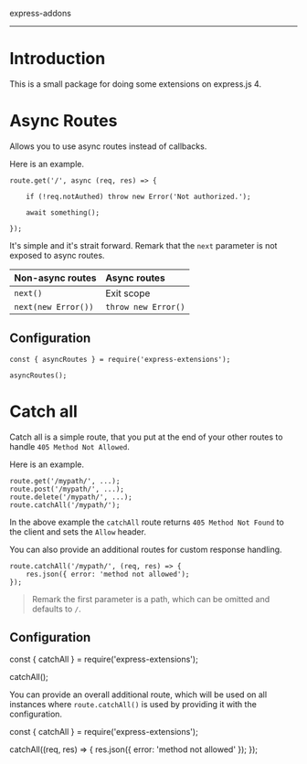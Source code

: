 express-addons

----

# Introduction

This is a small package for doing some extensions on express.js 4.

# Async Routes

Allows you to use async routes instead of callbacks.

Here is an example.

    route.get('/', async (req, res) => {
        
        if (!req.notAuthed) throw new Error('Not authorized.');
        
        await something();
        
    });

It's simple and it's strait forward. Remark that the `next` parameter is not exposed to async routes.

| Non-async routes | Async routes |
|:-----------|:-----|
| `next()` | Exit scope |
| `next(new Error())` | `throw new Error()` |

## Configuration

    const { asyncRoutes } = require('express-extensions');
    
    asyncRoutes();

# Catch all

Catch all is a simple route, that you put at the end of your other routes to handle `405 Method Not Allowed`.

Here is an example.

    route.get('/mypath/', ...);
    route.post('/mypath/', ...);
    route.delete('/mypath/', ...);
    route.catchAll('/mypath/');

In the above example the `catchAll` route returns `405 Method Not Found` to the client and sets the `Allow` header.

You can also provide an additional routes for custom response handling.

    route.catchAll('/mypath/', (req, res) => {
        res.json({ error: 'method not allowed');
    });

> Remark the first parameter is a path, which can be omitted and defaults to `/`.

## Configuration

   const { catchAll } = require('express-extensions');

   catchAll();

You can provide an overall additional route, which will be used on all instances where `route.catchAll()` is used by providing it with the configuration.

   const { catchAll } = require('express-extensions');

   catchAll((req, res) => {
       res.json({ error: 'method not allowed' });
   });

